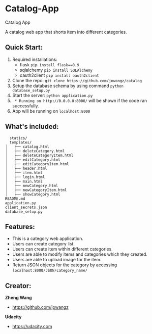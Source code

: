 # Catalog-App
Catalog App

A catalog web app that shorts item into different categories.

## Quick Start:

1. Required installations:
    *   flask   ```pip install flask==0.9```
    *   sqlalchemy  ```pip install SQLAlchemy```
    *   oauth2client    ```pip install oauth2client```
2. Clone the repo: ```git clone https://github.com/jowangz/catalog```
3. Setup the database schema by using command ```python database_setup.py```
4. Start the server: ```python application.py```
5. ``` * Running on http://0.0.0.0:8000/``` will be shown if the code ran successfully.
6. App will be running on ```localhost:8000``` 

## What's included:

```
  statics/
  templates/
│   ├── catalog.html
│   ├── deleteCategory.html
│   ├── deleteCategoryItem.html
│   ├── editCategory.html
│   ├── editCategoryItem.html
│   ├── header.html
│   ├── item.html
│   ├── login.html
│   ├── main.html
│   ├── newCategory.html
│   ├── newCategoryItem.html
│   ├── showCategory.html
README.md
application.py
client_secrets.json
database_setup.py

```

## Features:
  
* This is a category web application.
* Users can create category list. 
* Users can create item within different categories.
* Users are able to modify items and categories which they created.
* Users are able to upload image for the item.
* Return JSON objects for the category by accessing ```localhost:8000/JSON/category_name/``` 

## Creator:

**Zheng Wang**

* https://github.com/jowangz

**Udacity**

* https://udacity.com